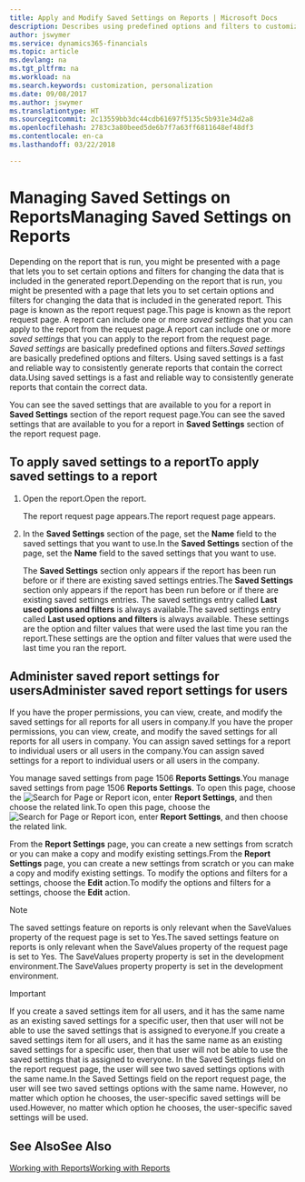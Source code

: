 ```yaml
---
title: Apply and Modify Saved Settings on Reports | Microsoft Docs
description: Describes using predefined options and filters to customize a report, and to generate the correct data.
author: jswymer
ms.service: dynamics365-financials
ms.topic: article
ms.devlang: na
ms.tgt_pltfrm: na
ms.workload: na
ms.search.keywords: customization, personalization
ms.date: 09/08/2017
ms.author: jswymer
ms.translationtype: HT
ms.sourcegitcommit: 2c13559bb3dc44cdb61697f5135c5b931e34d2a8
ms.openlocfilehash: 2783c3a80beed5de6b7f7a63ff6811648ef48df3
ms.contentlocale: en-ca
ms.lasthandoff: 03/22/2018

---
```

# <a name="managing-saved-settings-on-reports"></a><span data-ttu-id="24423-103">Managing Saved Settings on Reports</span><span class="sxs-lookup"><span data-stu-id="24423-103">Managing Saved Settings on Reports</span></span>
<span data-ttu-id="24423-104">Depending on the report that is run, you might be presented with a page that lets you to set certain options and filters for changing the data that is included in the generated report.</span><span class="sxs-lookup"><span data-stu-id="24423-104">Depending on the report that is run, you might be presented with a page that lets you to set certain options and filters for changing the data that is included in the generated report.</span></span> <span data-ttu-id="24423-105">This page is known as the report request page.</span><span class="sxs-lookup"><span data-stu-id="24423-105">This page is known as the report request page.</span></span> <span data-ttu-id="24423-106">A report can include one or more *saved settings* that you can apply to the report from the request page.</span><span class="sxs-lookup"><span data-stu-id="24423-106">A report can include one or more *saved settings* that you can apply to the report from the request page.</span></span> <span data-ttu-id="24423-107">*Saved settings* are basically predefined options and filters.</span><span class="sxs-lookup"><span data-stu-id="24423-107">*Saved settings* are basically predefined options and filters.</span></span> <span data-ttu-id="24423-108">Using saved settings is a fast and reliable way to consistently generate reports that contain the correct data.</span><span class="sxs-lookup"><span data-stu-id="24423-108">Using saved settings is a fast and reliable way to consistently generate reports that contain the correct data.</span></span>

<span data-ttu-id="24423-109">You can see the saved settings that are available to you for a report in **Saved Settings** section of the report request page.</span><span class="sxs-lookup"><span data-stu-id="24423-109">You can see the saved settings that are available to you for a report in **Saved Settings** section of the report request page.</span></span>  

## <a name="to-apply-saved-settings-to-a-report"></a><span data-ttu-id="24423-110">To apply saved settings to a report</span><span class="sxs-lookup"><span data-stu-id="24423-110">To apply saved settings to a report</span></span>
1. <span data-ttu-id="24423-111">Open the report.</span><span class="sxs-lookup"><span data-stu-id="24423-111">Open the report.</span></span>

   <span data-ttu-id="24423-112">The report request page appears.</span><span class="sxs-lookup"><span data-stu-id="24423-112">The report request page appears.</span></span>    
2. <span data-ttu-id="24423-113">In the **Saved Settings** section of the page, set the **Name** field  to the saved settings that you want to use.</span><span class="sxs-lookup"><span data-stu-id="24423-113">In the **Saved Settings** section of the page, set the **Name** field  to the saved settings that you want to use.</span></span>

   <span data-ttu-id="24423-114">The **Saved Settings** section only appears if the report has been run before or if there are existing saved settings entries.</span><span class="sxs-lookup"><span data-stu-id="24423-114">The **Saved Settings** section only appears if the report has been run before or if there are existing saved settings entries.</span></span> <span data-ttu-id="24423-115">The saved settings entry called **Last used options and filters** is always available.</span><span class="sxs-lookup"><span data-stu-id="24423-115">The saved settings entry called **Last used options and filters** is always available.</span></span> <span data-ttu-id="24423-116">These settings are the option and filter values that were used the last time you ran the report.</span><span class="sxs-lookup"><span data-stu-id="24423-116">These settings are the option and filter values that were used the last time you ran the report.</span></span>

## <a name="administer-saved-report-settings-for-users"></a><span data-ttu-id="24423-117">Administer saved report settings for users</span><span class="sxs-lookup"><span data-stu-id="24423-117">Administer saved report settings for users</span></span>
<span data-ttu-id="24423-118">If you have the proper permissions, you can view, create, and modify the saved settings for all reports for all users in company.</span><span class="sxs-lookup"><span data-stu-id="24423-118">If you have the proper permissions, you can view, create, and modify the saved settings for all reports for all users in company.</span></span> <span data-ttu-id="24423-119">You can assign saved settings for a report to individual users or all users in the company.</span><span class="sxs-lookup"><span data-stu-id="24423-119">You can assign saved settings for a report to individual users or all users in the company.</span></span>

<span data-ttu-id="24423-120">You manage saved settings from page 1506 **Reports Settings**.</span><span class="sxs-lookup"><span data-stu-id="24423-120">You manage saved settings from page 1506 **Reports Settings**.</span></span> <span data-ttu-id="24423-121">To open this page, choose the ![Search for Page or Report](media/ui-search/search_small.png "Search for Page or Report icon") icon, enter **Report Settings**, and then choose the related link.</span><span class="sxs-lookup"><span data-stu-id="24423-121">To open this page, choose the ![Search for Page or Report](media/ui-search/search_small.png "Search for Page or Report icon") icon, enter **Report Settings**, and then choose the related link.</span></span>

<span data-ttu-id="24423-122">From the **Report Settings** page, you can create a new settings from scratch or you can make a copy and modify existing settings.</span><span class="sxs-lookup"><span data-stu-id="24423-122">From the **Report Settings** page, you can create a new settings from scratch or you can make a copy and modify existing settings.</span></span> <span data-ttu-id="24423-123">To modify the options and filters for a settings, choose the **Edit** action.</span><span class="sxs-lookup"><span data-stu-id="24423-123">To modify the options and filters for a settings, choose the **Edit** action.</span></span>

> [!NOTE]
> <span data-ttu-id="24423-124">The saved settings feature on reports is only relevant when the SaveValues property of the request page is set to Yes.</span><span class="sxs-lookup"><span data-stu-id="24423-124">The saved settings feature on reports is only relevant when the SaveValues property of the request page is set to Yes.</span></span> <span data-ttu-id="24423-125">The SaveValues property property is set in the development environment.</span><span class="sxs-lookup"><span data-stu-id="24423-125">The SaveValues property property is set in the development environment.</span></span>  

> [!Important]
> <span data-ttu-id="24423-126">If you create a saved settings item for all users, and it has the same name as an existing saved settings for a specific user, then that user will not be able to use the saved settings that is assigned to everyone.</span><span class="sxs-lookup"><span data-stu-id="24423-126">If you create a saved settings item for all users, and it has the same name as an existing saved settings for a specific user, then that user will not be able to use the saved settings that is assigned to everyone.</span></span>  <span data-ttu-id="24423-127">In the Saved Settings field on the report request page, the user will see two saved settings options with the same name.</span><span class="sxs-lookup"><span data-stu-id="24423-127">In the Saved Settings field on the report request page, the user will see two saved settings options with the same name.</span></span> <span data-ttu-id="24423-128">However, no matter which option he chooses, the user-specific saved settings will be used.</span><span class="sxs-lookup"><span data-stu-id="24423-128">However, no matter which option he chooses, the user-specific saved settings will be used.</span></span>

## <a name="see-also"></a><span data-ttu-id="24423-129">See Also</span><span class="sxs-lookup"><span data-stu-id="24423-129">See Also</span></span>
[<span data-ttu-id="24423-130">Working with Reports</span><span class="sxs-lookup"><span data-stu-id="24423-130">Working with Reports</span></span>](ui-work-report.md)  

